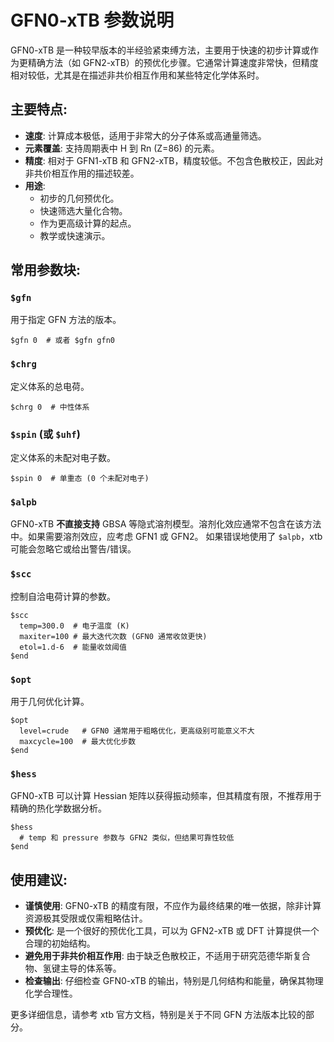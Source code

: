 # GFN0-xTB 参数说明

GFN0-xTB 是一种较早版本的半经验紧束缚方法，主要用于快速的初步计算或作为更精确方法（如 GFN2-xTB）的预优化步骤。它通常计算速度非常快，但精度相对较低，尤其是在描述非共价相互作用和某些特定化学体系时。

## 主要特点:
- **速度**: 计算成本极低，适用于非常大的分子体系或高通量筛选。
- **元素覆盖**: 支持周期表中 H 到 Rn (Z=86) 的元素。
- **精度**: 相对于 GFN1-xTB 和 GFN2-xTB，精度较低。不包含色散校正，因此对非共价相互作用的描述较差。
- **用途**:
    - 初步的几何预优化。
    - 快速筛选大量化合物。
    - 作为更高级计算的起点。
    - 教学或快速演示。

## 常用参数块:

### `$gfn`
用于指定 GFN 方法的版本。
```
$gfn 0  # 或者 $gfn gfn0
```

### `$chrg`
定义体系的总电荷。
```
$chrg 0  # 中性体系
```

### `$spin` (或 `$uhf`)
定义体系的未配对电子数。
```
$spin 0  # 单重态 (0 个未配对电子)
```

### `$alpb`
GFN0-xTB **不直接支持** GBSA 等隐式溶剂模型。溶剂化效应通常不包含在该方法中。如果需要溶剂效应，应考虑 GFN1 或 GFN2。
如果错误地使用了 `$alpb`，xtb 可能会忽略它或给出警告/错误。

### `$scc`
控制自洽电荷计算的参数。
```
$scc
  temp=300.0  # 电子温度 (K)
  maxiter=100 # 最大迭代次数 (GFN0 通常收敛更快)
  etol=1.d-6  # 能量收敛阈值
$end
```

### `$opt`
用于几何优化计算。
```
$opt
  level=crude   # GFN0 通常用于粗略优化，更高级别可能意义不大
  maxcycle=100  # 最大优化步数
$end
```

### `$hess`
GFN0-xTB 可以计算 Hessian 矩阵以获得振动频率，但其精度有限，不推荐用于精确的热化学数据分析。
```
$hess
  # temp 和 pressure 参数与 GFN2 类似，但结果可靠性较低
$end
```

## 使用建议:
- **谨慎使用**: GFN0-xTB 的精度有限，不应作为最终结果的唯一依据，除非计算资源极其受限或仅需粗略估计。
- **预优化**: 是一个很好的预优化工具，可以为 GFN2-xTB 或 DFT 计算提供一个合理的初始结构。
- **避免用于非共价相互作用**: 由于缺乏色散校正，不适用于研究范德华斯复合物、氢键主导的体系等。
- **检查输出**: 仔细检查 GFN0-xTB 的输出，特别是几何结构和能量，确保其物理化学合理性。

更多详细信息，请参考 xtb 官方文档，特别是关于不同 GFN 方法版本比较的部分。